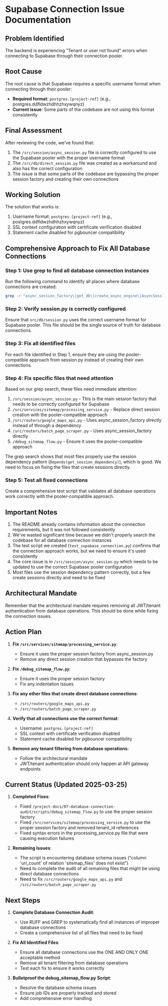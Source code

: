 # Supabase Connection Issue Documentation

## Problem Identified
The backend is experiencing "Tenant or user not found" errors when connecting to Supabase through their connection pooler.

## Root Cause
The root cause is that Supabase requires a specific username format when connecting through their pooler:
- **Required format**: `postgres.[project-ref]` (e.g., postgres.ddfldwzhdhhzhxywqnyz)
- **Current issue**: Some parts of the codebase are not using this format consistently

## Final Assessment
After reviewing the code, we've found that:

1. The `/src/session/async_session.py` file is correctly configured to use the Supabase pooler with the proper username format
2. The `/src/db/direct_session.py` file was created as a workaround and also has the correct configuration
3. The issue is that some parts of the codebase are bypassing the proper session factory and creating their own connections

## Working Solution
The solution that works is:
1. Username format: `postgres.[project-ref]` (e.g., postgres.ddfldwzhdhhzhxywqnyz)
2. SSL context configuration with certificate verification disabled
3. Statement cache disabled for pgbouncer compatibility

## Comprehensive Approach to Fix All Database Connections

### Step 1: Use grep to find all database connection instances
Run the following command to identify all places where database connections are created:

```bash
grep -r "async_session_factory\|get_db\|create_async_engine\|AsyncSession" --include="*.py" ./src
```

### Step 2: Verify session.py is correctly configured
Ensure that `src/db/session.py` uses the correct username format for Supabase pooler. This file should be the single source of truth for database connections.

### Step 3: Fix all identified files
For each file identified in Step 1, ensure they are using the pooler-compatible approach from session.py instead of creating their own connections.

### Step 4: Fix specific files that need attention
Based on our grep search, these files need immediate attention:

1. `/src/session/async_session.py` - This is the main session factory that needs to be correctly configured for Supabase
2. `/src/services/sitemap/processing_service.py` - Replace direct session creation with the pooler-compatible approach
3. `/src/routers/google_maps_api.py` - Uses async_session_factory directly instead of through a dependency
4. `/src/routers/batch_page_scraper.py` - Uses async_session_factory directly
5. `/debug_sitemap_flow.py` - Ensure it uses the pooler-compatible approach

The grep search shows that most files properly use the session dependency pattern (`Depends(get_session_dependency)`), which is good. We need to focus on fixing the files that create sessions directly.

### Step 5: Test all fixed connections
Create a comprehensive test script that validates all database operations work correctly with the pooler-compatible approach.

## Important Notes
1. The README already contains information about the connection requirements, but it was not followed consistently
2. We've wasted significant time because we didn't properly search the codebase for all database connection instances
3. The test script we created (`test_supabase_connection.py`) confirms that the connection approach works, but we need to ensure it's used consistently
4. The core issue is in `/src/session/async_session.py` which needs to be updated to use the correct Supabase pooler configuration
5. Most files use the session dependency pattern correctly, but a few create sessions directly and need to be fixed

## Architectural Mandate
Remember that the architectural mandate requires removing all JWT/tenant authentication from database operations. This should be done while fixing the connection issues.

## Action Plan

1. **Fix `/src/services/sitemap/processing_service.py`**:
   - Ensure it uses the proper session factory from async_session.py
   - Remove any direct session creation that bypasses the factory

2. **Fix `/debug_sitemap_flow.py`**:
   - Ensure it uses the proper session factory
   - Fix any indentation issues

3. **Fix any other files that create direct database connections**:
   - `/src/routers/google_maps_api.py`
   - `/src/routers/batch_page_scraper.py`

4. **Verify that all connections use the correct format**:
   - Username: `postgres.[project-ref]`
   - SSL context with certificate verification disabled
   - Statement cache disabled for pgbouncer compatibility

5. **Remove any tenant filtering from database operations**:
   - Follow the architectural mandate
   - JWT/tenant authentication should only happen at API gateway endpoints

## Current Status (Updated 2025-03-25)

1. **Completed Fixes**:
   - Fixed `/project-docs/07-database-connection-audit/scripts/debug_sitemap_flow.py` to use the proper session factory
   - Fixed `/src/services/sitemap/processing_service.py` to use the proper session factory and removed tenant_id references
   - Fixed syntax errors in the processing_service.py file that were causing execution failures

2. **Remaining Issues**:
   - The script is encountering database schema issues ("column 'url_count' of relation 'sitemap_files' does not exist")
   - Need to complete the audit of all remaining files that might be using direct database connections
   - Need to fix `/src/routers/google_maps_api.py` and `/src/routers/batch_page_scraper.py`

## Next Steps

1. **Complete Database Connection Audit**:
   - Use RUFF and GREP to systematically find all instances of improper database connections
   - Create a comprehensive list of all files that need to be fixed

2. **Fix All Identified Files**:
   - Ensure all database connections use the ONE AND ONLY ONE acceptable method
   - Remove all tenant filtering from database operations
   - Test each fix to ensure it works correctly

3. **Bulletproof the debug_sitemap_flow.py Script**:
   - Resolve the database schema issues
   - Ensure job IDs are properly tracked and stored
   - Add comprehensive error handling